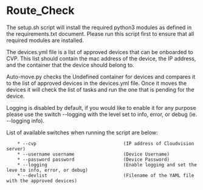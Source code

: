 # Route_Check

The setup.sh script will install the required python3 modules as defined in the requirements.txt document.  Please run this script first to ensure that all required modules are installed.

The devices.yml file is a list of approved devices that can be onboarded to CVP.  This list should contain the mac address of the device, the IP address, and the container that the device should belong to.   

Auto-move.py checks the Undefined container for devices and compares it to the list of approved devices in the devices.yml file.  Once it moves the devices it will check the list of tasks and run the one that is pending for the device. 

Logging is disabled by default, if you would like to enable it for any purpose please use the switch --logging with the level set to info, error, or debug (ie. --logging info).

List of available switches when running the script are below:

        * --cvp                                (IP address of Cloudvision server)
        * --username username                  (Device Username)
        * --password password                  (Device Password)
        * --logging                            (Enable logging and set the leve to info, error, or debug)
        * --devlist                            (Filename of the YAML file with the approved devices)